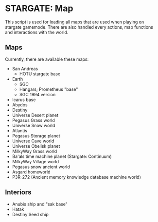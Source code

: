 # STARGATE: Map

This script is used for loading all maps that are used when playing on stargate gamemode. There are also handled every actions, map functions and interactions with the world.

## Maps

Currently, there are available these maps:
- San Andreas
    - HOTU stargate base
- Earth
    - SGC
    - Hangars; Prometheus "base"
    - SGC 1994 version
- Icarus base
- Abydos
- Destiny
- Universe Desert planet
- Pegasus Grass world
- Universe Snow world
- Atlantis
- Pegasus Storage planet
- Universe Cave world
- Universe Obelisk planet
- MilkyWay Grass world
- Ba'als time machine planet (Stargate: Continuum)
- MilkyWay Village world
- Pegasus snow ancient world
- Asgard homeworld
- P3R-272 (Ancient memory knowledge database machine world)

## Interiors

- Anubis ship and "sak base"
- Hatak
- Destiny Seed ship